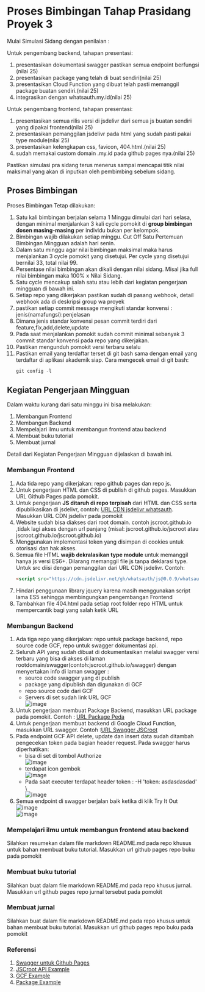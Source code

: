 # Proses Bimbingan Tahap Prasidang Proyek 3
Mulai Simulasi Sidang dengan penilaian :

Untuk pengembang backend, tahapan presentasi:
1. presentasikan dokumentasi swagger pastikan semua endpoint berfungsi (nilai 25)
2. presentasikan package yang telah di buat sendiri(nilai 25)
3. presentasikan Cloud Function yang dibuat telah pasti memanggil package buatan sendiri.(nilai 25)
4. integrasikan dengan whatsauth.my.id(nilai 25)

Untuk pengembang frontend, tahapan presentasi:
1. presentasikan semua rilis versi di jsdelivr dari semua js buatan sendiri yang dipakai frontend(nilai 25)
2. presentasikan pemanggilan jsdelivr pada html yang sudah pasti pakai type module(nilai 25)
3. presentasikan kelengkapan css, favicon, 404.html.(nilai 25)
4. sudah memakai custom domain .my.id pada github pages nya.(nilai 25)

Pastikan simulasi pra sidang terus menerus sampai mencapai titik nilai maksimal yang akan di inputkan oleh pembimbing sebelum sidang.

## Proses Bimbingan
Proses Bimbingan Tetap dilakukan:
1. Satu kali bimbingan berjalan selama 1 Minggu dimulai dari hari selasa, dengan minimal menjalankan 3 kali cycle pomokit di **group bimbingan dosen masing-masing** per individu bukan per kelompok.
2. Bimbingan wajib dilakukan setiap minggu. Cut Off Satu Pertemuan Bimbingan Mingguan adalah hari senin.
3. Dalam satu minggu agar nilai bimbingan maksimal maka harus menjalankan 3 cycle pomokit yang disetujui. Per cycle yang disetujui bernilai 33, total nilai 99.
4. Persentase nilai bimbingan akan dikali dengan nilai sidang. Misal jika full nilai bimbingan maka 100% x Nilai Sidang.
5. Satu cycle mencakup salah satu atau lebih dari kegiatan pengerjaan mingguan di bawah ini.
6. Setiap repo yang dikerjakan pastikan sudah di pasang webhook, detail webhook ada di deskripsi group wa proyek
7. pastikan setiap commit message mengikuti standar konvensi : jenis(namafungsi):penjelasan
8. Dimana jenis standar konvensi pesan commit terdiri dari feature,fix,add,delete,update
9. Pada saat menjalankan pomokit sudah commit minimal sebanyak 3 commit standar konvensi pada repo yang dikerjakan.
10. Pastikan mengunduh pomokit versi terbaru selalu
11. Pastikan email yang terdaftar terset di git bash sama dengan email yang terdaftar di aplikasi akademik siap. Cara mengecek email di git bash:
    ```s
    git config -l
    ```

## Kegiatan Pengerjaan Mingguan
Dalam waktu kurang dari satu minggu ini bisa melakukan:
1. Membangun Frontend
2. Membangun Backend
3. Mempelajari ilmu untuk membangun frontend atau backend
4. Membuat buku tutorial
5. Membuat jurnal  

Detail dari Kegiatan Pengerjaan Mingguan dijelaskan di bawah ini.

### Membangun Frontend
1. Ada tida repo yang dikerjakan: repo github pages dan repo js.
2. Untuk pengerjaan HTML dan CSS di publish di github pages. Masukkan URL Github Pages pada pomokit.
3. Untuk pengerjaan **JS ditaruh di repo terpisah** dari HTML dan CSS serta dipublikasikan di jsdelivr, contoh: [URL CDN jsdelivr whatsauth](https://cdn.jsdelivr.net/gh/whatsauth/js/). Masukkan URL CDN jsdelivr pada pomokit
4. Website sudah bisa diakses dari root domain. contoh jscroot.github.io ,tidak lagi akses dengan url panjang (misal: jscroot.github.io/jscroot atau jscroot.github.io/jscroot.github.io)
5. Menggunakan implementasi token yang disimpan di cookies untuk otorisasi dan hak akses.
6. Semua file HTML **wajib dekralasikan type module** untuk memanggil hanya js versi ES6+. Dilarang memanggil file js tanpa deklarasi type. Untuk src diisi dengan pemanggilan dari URL CDN jsdelivr. Contoh:
   ```html
   <script src="https://cdn.jsdelivr.net/gh/whatsauth/js@0.0.9/whatsauth.js" type="module"></script>
   ```
7. Hindari penggunaan library jquery karena masih menggunakan script lama ES5 sehingga membingungkan pengembangan Frontend
8. Tambahkan file 404.html pada setiap root folder repo HTML untuk mempercantik bagi yang salah ketik URL
 
### Membangun Backend
1. Ada tiga repo yang dikerjakan: repo untuk package backend, repo source code GCF, repo untuk swagger dokumentasi api.
2. Seluruh API yang sudah dibuat di dokumentasikan melalui swagger versi terbaru yang bisa di akses di laman rootdomain/swagger(contoh:jscroot.github.io/swagger) dengan menyertakan info di laman swagger :
   * source code swagger yang di publish
   * package yang dipublish dan digunakan di GCF
   * repo source code dari GCF
   * Servers di set sudah link URL GCF  
   ![image](https://github.com/bukped/gis/assets/11188109/8db9052d-3056-48ec-af1f-5b5b1b396ac9)
3. Untuk pengerjaan membuat Package Backend, masukkan URL package pada pomokit. Contoh : [URL Package Peda](https://pkg.go.dev/github.com/petapedia/peda)
4. Untuk pengerjaan membuat backend di Google Cloud Function, masukkan URL swagger. Contoh :[URL Swagger JSCroot](https://jscroot.github.io/examples/api/swagger/)
5. Pada endpoint GCF API delete, update dan insert data sudah ditambah pengecekan token pada bagian header request. Pada swagger harus diperhatikan:
   * bisa di set di tombol Authorize  
     ![image](https://github.com/bukped/gis/assets/11188109/5d2e6ef1-eafe-40a9-8a70-6299b76131c3)
   * terdapat icon gembok  
     ![image](https://github.com/bukped/gis/assets/11188109/34716bfe-8918-4a5e-89ba-02cc655f8801)
   * Pada saat executer terdapat header token : -H 'token: asdasdasdad' \  
     ![image](https://github.com/bukped/gis/assets/11188109/dd4b787e-2701-4609-986d-7015213134c2)
6. Semua endpoint di swagger berjalan baik ketika di klik Try It Out ![image](https://github.com/bukped/gis/assets/11188109/40c02a80-3fe1-4ebf-aa1c-b9fa05f22bb5)  
   ![image](https://github.com/bukped/gis/assets/11188109/f14aa7e3-10de-4223-a711-1d91e7f68755)

### Mempelajari ilmu untuk membangun frontend atau backend
Silahkan resumekan dalam file markdown README.md pada repo khusus untuk bahan membuat buku tutorial. Masukkan url github pages repo buku pada pomokit

### Membuat buku tutorial
Silahkan buat dalam file markdown README.md pada repo khusus jurnal. Masukkan url github pages repo jurnal tersebut pada pomokit

### Membuat jurnal
Silahkan buat dalam file markdown README.md pada repo khusus untuk bahan membuat buku tutorial. Masukkan url github pages repo buku pada pomokit

### Referensi
1. [Swagger untuk Github Pages](https://jscroot.github.io/examples/api/swagger/)
2. [JSCroot API Example](https://jscroot.github.io/examples/api/)
3. [GCF Example](https://petapedia.github.io/gcf/)
4. [Package Example](https://pkg.go.dev/github.com/petapedia/peda)
